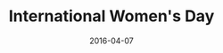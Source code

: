 ---
layout: site
title: "International Women's Day"
date: 2016-04-07
categories: [google]
version: 1.6.1
major: 1
minor: 6
patch: 1
slug: international-womens-day
link: https://landing.google.com/onedayiwill/
permalink: /sites/:slug
---